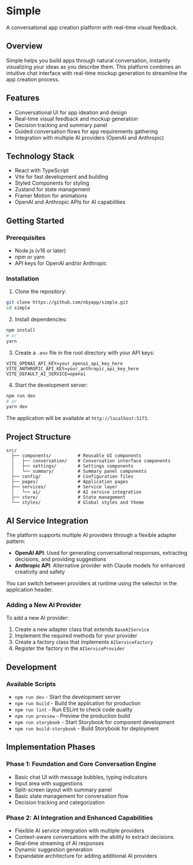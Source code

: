 # Simple

A conversational app creation platform with real-time visual feedback.

## Overview

Simple helps you build apps through natural conversation, instantly visualizing your ideas as you describe them. This platform combines an intuitive chat interface with real-time mockup generation to streamline the app creation process.

## Features

- Conversational UI for app ideation and design
- Real-time visual feedback and mockup generation
- Decision tracking and summary panel
- Guided conversation flows for app requirements gathering
- Integration with multiple AI providers (OpenAI and Anthropic)

## Technology Stack

- React with TypeScript
- Vite for fast development and building
- Styled Components for styling
- Zustand for state management
- Framer Motion for animations
- OpenAI and Anthropic APIs for AI capabilities

## Getting Started

### Prerequisites

- Node.js (v16 or later)
- npm or yarn
- API keys for OpenAI and/or Anthropic

### Installation

1. Clone the repository:

```bash
git clone https://github.com/nbyapp/simple.git
cd simple
```

2. Install dependencies:

```bash
npm install
# or
yarn
```

3. Create a `.env` file in the root directory with your API keys:

```
VITE_OPENAI_API_KEY=your_openai_api_key_here
VITE_ANTHROPIC_API_KEY=your_anthropic_api_key_here
VITE_DEFAULT_AI_SERVICE=openai
```

4. Start the development server:

```bash
npm run dev
# or
yarn dev
```

The application will be available at `http://localhost:5173`.

## Project Structure

```
src/
  ├── components/          # Reusable UI components
  │   ├── conversation/    # Conversation interface components
  │   ├── settings/        # Settings components
  │   └── summary/         # Summary panel components
  ├── config/              # Configuration files
  ├── pages/               # Application pages
  ├── services/            # Service layer
  │   └── ai/              # AI service integration
  ├── store/               # State management
  └── styles/              # Global styles and theme
```

## AI Service Integration

The platform supports multiple AI providers through a flexible adapter pattern:

- **OpenAI API**: Used for generating conversational responses, extracting decisions, and providing suggestions
- **Anthropic API**: Alternative provider with Claude models for enhanced creativity and safety

You can switch between providers at runtime using the selector in the application header.

### Adding a New AI Provider

To add a new AI provider:

1. Create a new adapter class that extends `BaseAIService`
2. Implement the required methods for your provider
3. Create a factory class that implements `AIServiceFactory`
4. Register the factory in the `AIServiceProvider`

## Development

### Available Scripts

- `npm run dev` - Start the development server
- `npm run build` - Build the application for production
- `npm run lint` - Run ESLint to check code quality
- `npm run preview` - Preview the production build
- `npm run storybook` - Start Storybook for component development
- `npm run build-storybook` - Build Storybook for deployment

## Implementation Phases

### Phase 1: Foundation and Core Conversation Engine

- Basic chat UI with message bubbles, typing indicators
- Input area with suggestions
- Split-screen layout with summary panel
- Basic state management for conversation flow
- Decision tracking and categorization

### Phase 2: AI Integration and Enhanced Capabilities

- Flexible AI service integration with multiple providers
- Context-aware conversations with the ability to extract decisions
- Real-time streaming of AI responses
- Dynamic suggestion generation
- Expandable architecture for adding additional AI providers
